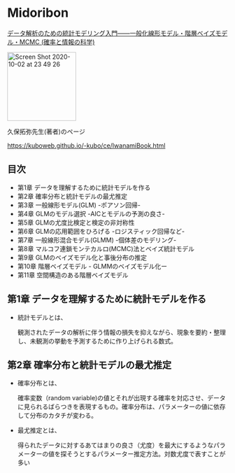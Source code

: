 # Midoribon

<a target="_blank" href="https://www.amazon.co.jp/gp/product/400006973X/ref=as_li_tl?ie=UTF8&camp=247&creative=1211&creativeASIN=400006973X&linkCode=as2&tag=reaesjapan05-22&linkId=193d5bb35db89dc42f382607f2b59a4c">データ解析のための統計モデリング入門――一般化線形モデル・階層ベイズモデル・MCMC (確率と情報の科学)</a><img src="//ir-jp.amazon-adsystem.com/e/ir?t=reaesjapan05-22&l=am2&o=9&a=400006973X" width="1" height="1" border="0" alt="" style="border:none !important; margin:0px !important;" />

<img width="157" alt="Screen Shot 2020-10-02 at 23 49 26" src="https://user-images.githubusercontent.com/50528980/94983619-298f4880-050a-11eb-8359-4144bed5b4cd.png">

久保拓弥先生(著者)のページ

https://kuboweb.github.io/-kubo/ce/IwanamiBook.html

## 目次
- 第1章   データを理解するために統計モデルを作る
- 第2章   確率分布と統計モデルの最尤推定
- 第3章   一般線形モデル(GLM) -ポアソン回帰-
- 第4章   GLMのモデル選択 -AICとモデルの予測の良さ-
- 第5章   GLMの尤度比検定と検定の非対称性
- 第6章   GLMの応用範囲をひろげる  -ロジスティック回帰など-
- 第7章   一般線形混合モデル(GLMM) -個体差のモデリング-
- 第8章   マルコフ連鎖モンテカルロ(MCMC)法とベイズ統計モデル
- 第9章   GLMのベイズモデル化と事後分布の推定
- 第10章  階層ベイズモデル - GLMMのベイズモデル化ー
- 第11章  空間構造のある階層ベイズモデル

## 第1章 データを理解するために統計モデルを作る

- 統計モデルとは、

  観測されたデータの解析に伴う情報の損失を抑えながら、現象を要約・整理し、未観測の挙動を予測するために作り上げられる数式。

## 第2章 確率分布と統計モデルの最尤推定

- 確率分布とは、

  確率変数（random variable)の値とそれが出現する確率を対応させ、データに見られるばらつきを表現するもの。確率分布は、パラメーターの値に依存して分布のカタチが変わる。

- 最尤推定とは、

  得られたデータに対するあてはまりの良さ（尤度）を最大にするようなパラメーターの値を探そうとするパラメーター推定方法。対数尤度で表すことが多い
